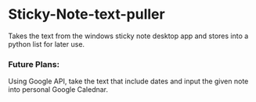 # Sticky-Note-text-puller
Takes the text from the windows sticky note desktop app and stores into a python list for later use. 

### Future Plans: 
Using Google API, take the text that include dates and input the given note into personal Google Calednar. 
